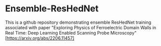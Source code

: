 # Ensemble-ResHedNet

This is a github repository demonstrating ensemble ResHedNet training associated with paper "Exploring Physics of Ferroelectric Domain Walls in Real Time: Deep Learning Enabled Scanning Probe Microscopy" [https://arxiv.org/abs/2206.11457]
